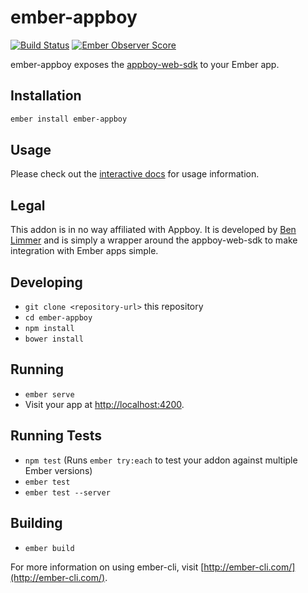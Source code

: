 # ember-appboy
[![Build Status](https://travis-ci.org/blimmer/ember-appboy.svg?branch=master)](https://travis-ci.org/blimmer/ember-appboy)
[![Ember Observer Score](https://emberobserver.com/badges/ember-appboy.svg)](https://emberobserver.com/addons/ember-appboy)

ember-appboy exposes the [appboy-web-sdk](https://github.com/Appboy/appboy-web-sdk)
to your Ember app.

## Installation

```bash
ember install ember-appboy
```

## Usage
Please check out the [interactive docs](https://blimmer.github.io/ember-appboy)
for usage information.

## Legal
This addon is in no way affiliated with Appboy. It is developed by
[Ben Limmer](https://benlimmer.com) and is simply a wrapper around the
appboy-web-sdk to make integration with Ember apps simple.

## Developing

* `git clone <repository-url>` this repository
* `cd ember-appboy`
* `npm install`
* `bower install`

## Running

* `ember serve`
* Visit your app at [http://localhost:4200](http://localhost:4200).

## Running Tests

* `npm test` (Runs `ember try:each` to test your addon against multiple Ember versions)
* `ember test`
* `ember test --server`

## Building

* `ember build`

For more information on using ember-cli, visit [http://ember-cli.com/](http://ember-cli.com/).
